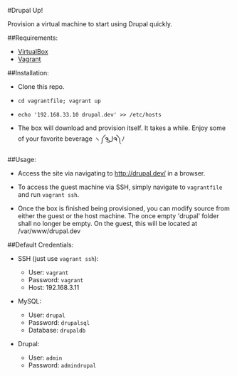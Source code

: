 #Drupal Up!

Provision a virtual machine to start using Drupal quickly.

##Requirements:
 * [VirtualBox](https://www.virtualbox.org)
 * [Vagrant](http://vagrantup.com)

##Installation:
 - Clone this repo.

 - `cd vagrantfile; vagrant up`
 - `echo '192.168.33.10 drupal.dev' >> /etc/hosts`

 - The box will download and provision itself. It takes a while. Enjoy
   some of your favorite beverage
   ヽ༼ຈل͜ຈ༽ﾉ

##Usage:
 - Access the site via navigating to http://drupal.dev/ in a browser.

 - To access the guest machine via SSH, simply navigate to `vagrantfile` and
   run `vagrant ssh`.

 - Once the box is finished being provisioned, you can modify source from
   either the guest or the host machine. The once empty 'drupal' folder shall
   no longer be empty. On the guest, this will be located at /var/www/drupal.dev

##Default Credentials:
 - SSH (just use `vagrant ssh`):
   - User: `vagrant`
   - Password: `vagrant`
   - Host: 192.168.3.11

 - MySQL:
   - User: `drupal`
   - Password: `drupalsql`
   - Database: `drupaldb`

 - Drupal:
   - User: `admin`
   - Password: `admindrupal`
